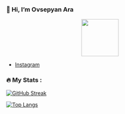 ### 👋 Hi, I’m Ovsepyan Ara

<div id="header" align="center">
  <img src="[https://media.giphy.com/media/M9gbBd9nbDrOTu1Mqx/giphy.gif](https://media0.giphy.com/media/R03zWv5p1oNSQd91EP/giphy.gif?cid=ecf05e47bothpu6mqo776klbtvyax5vhgm5xozdj1robr57w&rid=giphy.gif&ct=g)" width="100"/>
</div>

- [Instagram](https://www.instagram.com/hovsepyan_araik/)

### :fire: My Stats :
[![GitHub Streak](http://github-readme-streak-stats.herokuapp.com?user=ARAOvsepyan&theme=dark&hide_border=true)](https://git.io/streak-stats)

[![Top Langs](https://github-readme-stats.vercel.app/api/top-langs/?username=ARAOvsepyan&layout=compact&theme=vision-friendly-dark)](https://github.com/anuraghazra/github-readme-stats)


<!---
ARAOvsepyan/ARAOvsepyan is a ✨ special ✨ repository because its `README.md` (this file) appears on your GitHub profile.
You can click the Preview link to take a look at your changes.
--->

